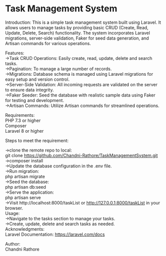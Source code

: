 # Task Management System
Introduction:
This is a simple task management system built using Laravel. It allows users to manage tasks by providing basic CRUD (Create, Read, Update, Delete, Search) functionality. The system incorporates Laravel migrations, server-side validation, Faker for seed data generation, and Artisan commands for various operations.

Features:<br>
->Task CRUD Operations: Easily create, read, update, delete and search tasks.<br>
->Pagination: To manage a large number of records.<br>
->Migrations: Database schema is managed using Laravel migrations for easy setup and version control.<br>
->Server-Side Validation: All incoming requests are validated on the server to ensure data integrity.<br>
->Faker Seeder: Seed the database with realistic sample data using Faker for testing and development.<br>
->Artisan Commands: Utilize Artisan commands for streamlined operations.

Requirements:<br>
PHP 7.3 or higher<br>
Composer<br>
Laravel 8 or higher<br>

Steps to meet the requirement:<br>

->clone the remote repo to local:
<br>
git clone https://github.com/Chandni-Rathore/TaskManagementSystem.git
<br>
->composer install
<br>
->Update the database configuration in the .env file.
<br>
->Run migration:
<br>
php artisan migrate
<br>
->Seed the database:
<br>
php artisan db:seed
<br>
->Serve the application:
<br>
php artisan serve
<br>
->Visit http://localhost:8000/taskList or http://127.0.0.1:8000/taskList in your browser.
<br>
Usage:
<br>
->Navigate to the tasks section to manage your tasks.
<br>
->Create, update, delete and search tasks as needed.
<br>
Acknowledgments:
<br>
Laravel Documentation: https://laravel.com/docs
<br>

Author:
<br>
Chandni Rathore
